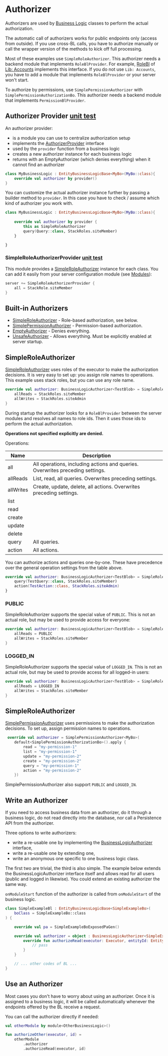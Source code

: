 # Authorizer

Authorizers are used by [Business Logic](./BusinessLogic.md) classes to 
perform the actual authorization.

<div data-zk-enrich="Note" data-zk-flavour="Danger" data-zk-title="Endpoint Only">

The automatic call of authorizers works for public endpoints only (access from outside).
If you use cross-BL calls, you have to authorize manually or call the wrapper version
of the methods to kick off full processing.

</div>

<div data-zk-enrich="Note" data-zk-flavour="Info" data-zk-title="RoleBlProvider">

Most of these examples use `SimpleRoleAuthorizer`. This authorizer needs a backend
module that implements `RoleBlProvider`. For example,
[RoleBl](/lib/accounts/src/jvmMain/kotlin/zakadabar/lib/accounts/business/RoleBl.kt) of
[Lib: Accounts](/doc/guides/libraries/accounts/Introduction.md) implements
this interface. If you do not use `Lib: Accounts`, you have to add a module that implements
`RoleBlProvider` or your server won't start.

To authorize by permissions, use `SimplePermissionAuthorizer` with `SimplePermissionAuthorizationBo`. 
This authorizer needs a backend module that implements `PermissionBlProvider`.


</div>

## Authorizer Provider [unit test](/core/core/src/jvmTest/kotlin/zakadabar/core/authorize/SimpleRoleAuthorizerProviderTest.kt)

An authorizer provider:

- is a module you can use to centralize authorization setup
- implements the [AuthorizerProvider](/core/core/src/commonMain/kotlin/zakadabar/core/authorize/SimpleRoleAuthorizer.kt) interface 
- used by the `provider` function from a business logic
- creates a new authorizer instance for each business logic
- returns with an EmptyAuthorizer (which denies everything) when it cannot find an authorizer

```kotlin
class MyBusinessLogic : EntityBusinessLogicBase<MyBo>(MyBo::class){
    override val authorizer by provider()
}
```

You can customize the actual authorizer instance further by passing a builder
method to `provider`. In this case you have to check / assume which kind
of authorizer you work with.

```kotlin
class MyBusinessLogic : EntityBusinessLogicBase<MyBo>(MyBo::class){
  
    override val authorizer by provider {
        this as SimpleRoleAuthorizer
        query(Query::class, StackRoles.siteMember)
    }

}
```

### SimpleRoleAuthorizerProvider [unit test](/core/core/src/jvmTest/kotlin/zakadabar/core/authorize/SimpleRoleAuthorizerProviderTest.kt)

This module provides a [SimpleRoleAuthorizer](#SimpleRoleAuthorizer) instance for each class. You can add it easily
from your server configuration module (see [Modules](../common/Modules.md)):

```kotlin
server += SimpleRoleAuthorizerProvider {
    all = StackRole.siteMember
}
```

## Built-in Authorizers

- [SimpleRoleAuthorizer](/core/core/src/commonMain/kotlin/zakadabar/core/authorize/SimpleRoleAuthorizer.kt)  - Role-based authorization, see below.
- [SimplePermissionAuthorizer](/core/core/src/commonMain/kotlin/zakadabar/core/authorize/SimplePermissionAuthorizer.kt) - Permission-based authorization.
- [EmptyAuthorizer](/core/core/src/commonMain/kotlin/zakadabar/core/authorize/EmptyAuthorizer.kt) - Denies everything.
- [UnsafeAuthorizer](/core/core/src/commonMain/kotlin/zakadabar/core/authorize/UnsafeAuthorizer.kt) - Allows everything. Must be explicitly enabled at server startup.

## SimpleRoleAuthorizer

[SimpleRoleAuthorizer](/core/core/src/commonMain/kotlin/zakadabar/core/authorize/SimpleRoleAuthorizer.kt) uses roles
of the executor to make the authorization decisions. It is very easy to set up: you assign role names
to operations. This example uses stack roles, but you can use any role name.

```kotlin
override val authorizer: BusinessLogicAuthorizer<TestBlob> = SimpleRoleAuthorizer {
    allReads = StackRoles.siteMember
    allWrites = StackRoles.siteAdmin
}
```

During startup the authorizer looks for a `RoleBlProvider` between the server
modules and resolves all names to role ids. Then it uses those ids to perform
the actual authorization.

**Operations not specified explicitly are denied.**

Operations:

| Name | Description |
| --- | --- |
| all | All operations, including actions and queries. Overwrites preceding settings. |
| allReads | List, read, all queries. Overwrites preceding settings. |
| allWrites | Create, update, delete, all actions. Overwrites preceding settings. |
| list |  |
| read |  |
| create |  |
| update |  |
| delete |  |
| query | All queries. |
| action | All actions. |

You can authorize actions and queries one-by-one. These have precedence over
the general operation settings from the table above.

```kotlin
override val authorizer: BusinessLogicAuthorizer<TestBlob> = SimpleRoleAuthorizer {
    query(TestQuery::class, StackRoles.siteMember)
    action(TestAction::class, StackRoles.siteAdmin)
}
```

### PUBLIC

SimpleRoleAuthorizer supports the special value of `PUBLIC`. This is not an
actual role, but may be used to provide access for everyone:

```kotlin
override val authorizer: BusinessLogicAuthorizer<TestBlob> = SimpleRoleAuthorizer {
    allReads = PUBLIC
    allWrites = StackRoles.siteMember
}
```

### LOGGED_IN

SimpleRoleAuthorizer supports the special value of `LOGGED_IN`. This is not an
actual role, but may be used to provide access for all logged-in users:

```kotlin
override val authorizer: BusinessLogicAuthorizer<TestBlob> = SimpleRoleAuthorizer {
    allReads = LOGGED_IN
    allWrites = StackRoles.siteMember
}
```

## SimpleRoleAuthorizer

[SimplePermissionAuthorizer](/core/core/src/commonMain/kotlin/zakadabar/core/authorize/SimplePermissionAuthorizer.kt) uses permissions to make the authorization decisions. 
To set up, assign permission names to operations.

```kotlin
 override val authorizer = SimplePermissionAuthorizer<MyBo>(
    default<SimplePermissionAuthorizationBo>().apply {
        read = "my-permission-1"
        list = "my-permission-1"
        update = "my-permission-2"
        create = "my-permission-2"
        query = "my-permission-1"
        action = "my-permission-2"
    })
```

SimplePermissionAuthorizer also support `PUBLIC` and `LOGGED_IN`.

## Write an Authorizer

<div data-zk-enrich="Note" data-zk-flavour="Info" data-zk-title="Data Access">

If you need to access business data from an authorizer, do it through a business
logic, do not read directly into the database, nor call a Persistence API from 
the authorizer.

</div>

Three options to write authorizers:

- write a re-usable one by implementing the [BusinessLogicAuthorizer](/core/core/src/commonMain/kotlin/zakadabar/core/authorize/BusinessLogicAuthorizer.kt) interface,
- write a re-usable one by extending one,
- write an anonymous one specific to one business logic class.

The first two are trivial, the third is also simple. The example below extends the BusinessLogicAuthorizer interface itself
and allows read for all users (public and logged in likewise). You could extend an existing authorizer the
same way.

`onModuleStart` function of the authorizer is called from `onModuleStart` of
the business logic.

```kotlin
class SimpleExampleBl : EntityBusinessLogicBase<SimpleExampleBo>(
    boClass = SimpleExampleBo::class
) {

    override val pa = SimpleExampleBoExposedPaGen()

    override val authorizer = object : BusinessLogicAuthorizer<SimpleExampleBo> {
        override fun authorizeRead(executor: Executor, entityId: EntityId<SimpleExampleBo>) {
            // pass
        }
    }

    // ... other codes of BL ...
}
```

## Use an Authorizer

Most cases you don't have to worry about using an authorizer. Once it is assigned
to a business logic, it will be called automatically whenever the endpoints 
offered by the BL receive a request.

You can call the authorizer directly if needed:

```kotlin
val otherModule by module<OtherBusinessLogic>()

fun authorizeOther(executor, id) = 
    otherModule
        .authorizer
        .authorizeRead(executor, id)
```